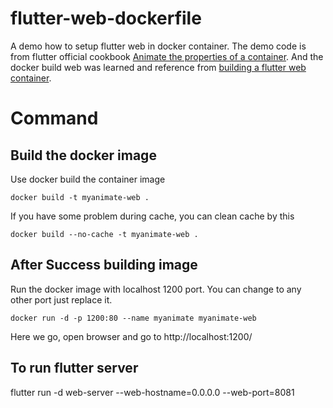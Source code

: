 # flutter-web-dockerfile
A demo how to setup flutter web in docker container. The demo code is from flutter official cookbook [Animate the properties of a container](https://flutter.dev/docs/cookbook/animation/animated-container). And the docker build web was learned and reference from [building a flutter web container](https://kevinwilliams.dev/blog/building-a-flutter-web-container).

# Command
## Build the docker image
Use docker build the container image
```
docker build -t myanimate-web .
```
If you have some problem during cache, you can clean cache by this
```
docker build --no-cache -t myanimate-web .
```

## After Success building image
Run the docker image with localhost 1200 port. You can change to any other port just replace it.
```
docker run -d -p 1200:80 --name myanimate myanimate-web
```

Here we go, open browser and go to http://localhost:1200/

## To run flutter server
flutter run -d web-server --web-hostname=0.0.0.0 --web-port=8081   
